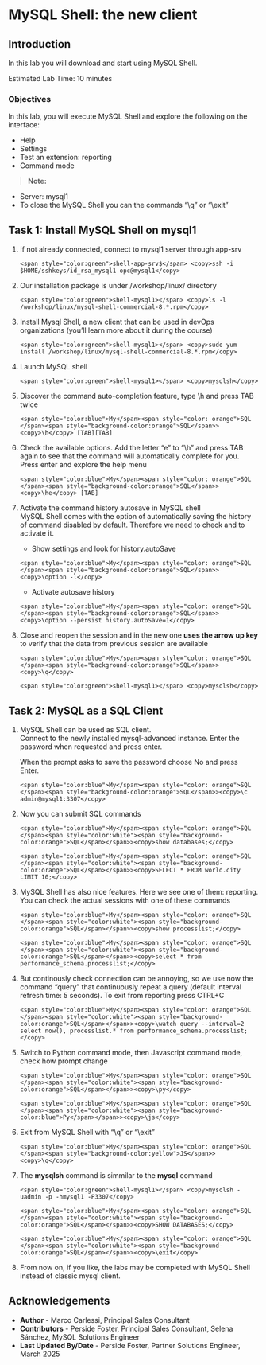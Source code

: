# MySQL Shell: the new client

## Introduction

In this lab you will download and start using MySQL Shell.

Estimated Lab Time: 10 minutes

### Objectives

In this lab, you will execute MySQL Shell and explore the following on the interface:

* Help
* Settings
* Test an extension: reporting
* Command mode

> **Note:**
- Server: mysql1
- To close the MySQL Shell you can the commands “\q” or “\exit”

## Task 1: Install MySQL Shell on mysql1

1. If not already connected, connect to mysql1 server through app-srv

    ```
    <span style="color:green">shell-app-srv$</span> <copy>ssh -i $HOME/sshkeys/id_rsa_mysql1 opc@mysql1</copy>
    ```

2. Our installation package is under /workshop/linux/ directory

    ```
    <span style="color:green">shell-mysql1></span> <copy>ls -l /workshop/linux/mysql-shell-commercial-8.*.rpm</copy>
    ```

3. Install Mysql Shell, a new client that can be used in devOps organizations (you’ll learn more about it during the course) 

    ```
    <span style="color:green">shell-mysql1></span> <copy>sudo yum install /workshop/linux/mysql-shell-commercial-8.*.rpm</copy>
    ```

4. Launch MySQL shell

    ```
    <span style="color:green">shell-mysql1></span> <copy>mysqlsh</copy>
    ```

5. Discover the command auto-completion feature, type \h and press TAB twice

    ```
    <span style="color:blue">My</span><span style="color: orange">SQL </span><span style="background-color:orange">SQL</span>><copy>\h</copy> [TAB][TAB]
    ```

6. Check the available options. Add the letter “e” to “\h” and press TAB again to see that the command will automatically complete for you. Press enter and explore the help menu

    ```
    <span style="color:blue">My</span><span style="color: orange">SQL </span><span style="background-color:orange">SQL</span>><copy>\he</copy> [TAB]
    ```

7. Activate the command history autosave in MySQL shell  
    MySQL Shell comes with the option of automatically saving the history of command disabled by default. Therefore we need to check and to activate it.
    * Show settings and look for history.autoSave

    ```
    <span style="color:blue">My</span><span style="color: orange">SQL </span><span style="background-color:orange">SQL</span>><copy>\option -l</copy>
    ```
    
    * Activate autosave history
    ```
    <span style="color:blue">My</span><span style="color: orange">SQL </span><span style="background-color:orange">SQL</span>><copy>\option --persist history.autoSave=1</copy>
    ```

8. Close and reopen the session and in the new one **uses the arrow up key** to verify that the data from previous session are available

    ```
    <span style="color:blue">My</span><span style="color: orange">SQL </span><span style="background-color:orange">SQL</span>><copy>\q</copy>
    ```
    ```
    <span style="color:green">shell-mysql1></span> <copy>mysqlsh</copy>
    ```

## Task 2: MySQL as a SQL Client

1. MySQL Shell can be used as SQL client.  
   Connect to the newly installed mysql-advanced instance. Enter the password when requested and press enter. 
    
    When the prompt asks to save the password choose No and press Enter.

    ```
    <span style="color:blue">My</span><span style="color: orange">SQL </span><span style="background-color:orange">SQL</span>><copy>\c admin@mysql1:3307</copy>
    ```
2. Now you can submit SQL commands

    ```
    <span style="color:blue">My</span><span style="color: orange">SQL </span><span style="color:white"><span style="background-color:orange">SQL</span></span>><copy>show databases;</copy>
    ```
    ```
    <span style="color:blue">My</span><span style="color: orange">SQL </span><span style="color:white"><span style="background-color:orange">SQL</span></span>><copy>SELECT * FROM world.city LIMIT 10;</copy>
    ```

3. MySQL Shell has also nice features. Here we see one of them: reporting.
   You can check the actual sessions with one of these commands
    ```
    <span style="color:blue">My</span><span style="color: orange">SQL </span><span style="color:white"><span style="background-color:orange">SQL</span></span>><copy>show processlist;</copy>
    ```
    ```
    <span style="color:blue">My</span><span style="color: orange">SQL </span><span style="color:white"><span style="background-color:orange">SQL</span></span>><copy>select * from performance_schema.processlist;</copy>
    ```

4. But continously check connection can be annoying, so we use now the command “query” that continuously repeat a query (default interval refresh time: 5 seconds).
    To exit from reporting press CTRL+C
    ```
    <span style="color:blue">My</span><span style="color: orange">SQL </span><span style="color:white"><span style="background-color:orange">SQL</span></span>><copy>\watch query --interval=2 select now(), processlist.* from performance_schema.processlist;</copy>
    ```

5. Switch to Python command mode, then Javascript command mode, check how prompt change
    ```
    <span style="color:blue">My</span><span style="color: orange">SQL </span><span style="color:white"><span style="background-color:orange">SQL</span></span>><copy>\py</copy>
    ```
    ```
    <span style="color:blue">My</span><span style="color: orange">SQL </span><span style="color:white"><span style="background-color:blue">Py</span></span>><copy>\js</copy>
    ```

6. Exit from MySQL Shell with “\q” or “\exit”
    ```
    <span style="color:blue">My</span><span style="color: orange">SQL </span><span style="background-color:yellow">JS</span>><copy>\q</copy>
    ```

7. The **mysqlsh** command is simmilar to the **mysql** command
    ```
    <span style="color:green">shell-mysql1></span> <copy>mysqlsh -uadmin -p -hmysql1 -P3307</copy>
    ```
    ```
    <span style="color:blue">My</span><span style="color: orange">SQL </span><span style="color:white"><span style="background-color:orange">SQL</span></span>><copy>SHOW DATABASES;</copy>
    ```
    ```
    <span style="color:blue">My</span><span style="color: orange">SQL </span><span style="color:white"><span style="background-color:orange">SQL</span></span>><copy>\exit</copy>
    ```

8. From now on, if you like, the labs may be completed with MySQL Shell instead of classic mysql client.

## Acknowledgements

- **Author** - Marco Carlessi, Principal Sales Consultant
- **Contributors** -  Perside Foster, Principal Sales Consultant, Selena Sánchez, MySQL Solutions Engineer
- **Last Updated By/Date** - Perside Foster, Partner Solutions Engineer, March 2025
